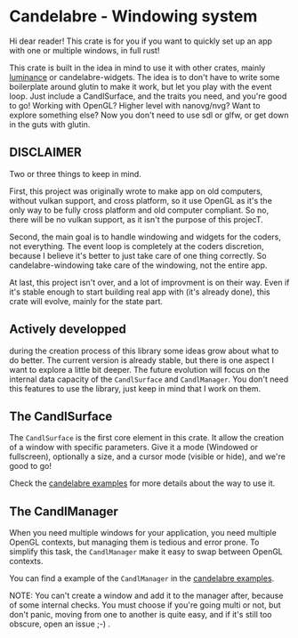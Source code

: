 # Candelabre - Windowing system

Hi dear reader! This crate is for you if you want to quickly set up an app with
one or multiple windows, in full rust!

This crate is built in the idea in mind to use it with other crates, mainly
[luminance](https://github.com/phaazon/luminance-rs) or candelabre-widgets.
The idea is to don't have to write some boilerplate around glutin to make it
work, but let you play with the event loop. Just include a CandlSurface, and
the traits you need, and you're good to go! Working with OpenGL? Higher level
with nanovg/nvg? Want to explore something else? Now you don't need to use sdl
or glfw, or get down in the guts with glutin.

## DISCLAIMER

Two or three things to keep in mind.

First, this project was originally wrote to make app on old computers, without
vulkan support, and cross platform, so it use OpenGL as it's the only way to be
fully cross platform and old computer compliant. So no, there will be no vulkan
support, as it isn't the purpose of this projecT.

Second, the main goal is to handle windowing and widgets for the coders, not
everything. The event loop is completely at the coders discretion, because I
believe it's better to just take care of one thing correctly. So
candelabre-windowing take care of the windowing, not the entire app.

At last, this project isn't over, and a lot of improvment is on their way.
Even if it's stable enough to start building real app with (it's already done),
this crate will evolve, mainly for the state part.

## Actively developped

during the creation process of this library some ideas grow about what to do
better. The current version is already stable, but there is one aspect I want
to explore a little bit deeper. The future evolution will focus on the internal
data capacity of the `CandlSurface` and `CandlManager`. You don't need this
features to use the library, just keep in mind that I work on them.

## The CandlSurface

The `CandlSurface` is the first core element in this crate. It allow the
creation of a window with specific parameters. Give it a mode (Windowed or
fullscreen), optionally a size, and a cursor mode (visible or hide), and
we're good to go!

Check the
[candelabre examples](https://github.com/othelarian/candelabre/tree/master/candelabre-examples)
for more details about the way to use it.

## The CandlManager

When you need multiple windows for your application, you need multiple OpenGL
contexts, but managing them is tedious and error prone. To simplify this task,
the `CandlManager` make it easy to swap between OpenGL contexts.

You can find a example of the `CandlManager` in the
[candelabre examples](https://github.com/othelarian/candelabre/tree/master/candelabre-examples).

NOTE: You can't create a window and add it to the manager after, because of
some internal checks. You must choose if you're going multi or not, but don't
panic, moving from one to another is quite easy, and if it's still too obscure,
open an issue ;-) .
